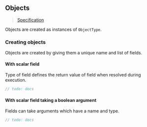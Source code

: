 ## Objects

> [Specification](https://facebook.github.io/graphql/June2018/#sec-Objects)

Objects are created as instances of `ObjectType`.

### Creating objects

Objects are created by giving them a unique name and list of fields.

#### With scalar field

Type of field defines the return value of field when resolved during execution.

```csharp
// todo: docs
```

#### With scalar field taking a boolean argument

Fields can take arguments which have a name and type.

```csharp
// todo: docs
```
